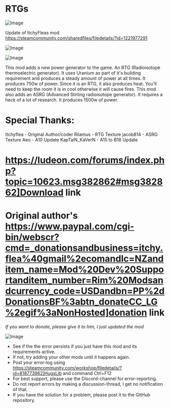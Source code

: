 # RTGs

![Image](https://i.imgur.com/WAEzk68.png)

Update of ItchyFleas mod
https://steamcommunity.com/sharedfiles/filedetails/?id=1221977291

![Image](https://i.imgur.com/7Gzt3Rg.png)

	
![Image](https://i.imgur.com/NOW7jU1.png)

This mod adds a new power generator to the game. An RTG (Radioisotope thermoelectric generator). It uses Uranium as part of it's building requirement and produces a steady amount of power at all times. It produces 750w of power.
Since it is an RTG, it also produces heat. You'll need to keep the room it is in cool otherwise it will cause fires.
This mod also adds an ASRG (Advanced Stirling radioisotope generator). It requires a heck of a lot of research. It produces 1500w of power.

Special Thanks:
=============
Itchyflea - Original Author/coder
Rilamus 			- RTG Texture
jacob814 			- ASRG Texture
Aeo 			- A10 Update
KapTaiN_KaVerN 		- A15 to B18 Update

https://ludeon.com/forums/index.php?topic=10623.msg382862#msg382862]Download link
===========

Original author's https://www.paypal.com/cgi-bin/webscr?cmd=_donationsandbusiness=itchy.flea%40gmail%2ecomandlc=NZanditem_name=Mod%20Dev%20Supportanditem_number=Rim%20Modsandcurrency_code=USDandbn=PP%2dDonationsBF%3abtn_donateCC_LG%2egif%3aNonHosted]donation link
===========
*If you want to donate, please give it to him, I just updated the mod*

![Image](https://i.imgur.com/Rs6T6cr.png)



-  See if the the error persists if you just have this mod and its requirements active.
-  If not, try adding your other mods until it happens again.
-  Post your error-log using https://steamcommunity.com/workshop/filedetails/?id=818773962]HugsLib and command Ctrl+F12
-  For best support, please use the Discord-channel for error-reporting.
-  Do not report errors by making a discussion-thread, I get no notification of that.
-  If you have the solution for a problem, please post it to the GitHub repository.



